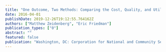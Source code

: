```yaml
---
title: "One Outcome, Two Methods: Comparing the Cost, Quality, and Utility of Survey and Administrative Data Sources."
date: 2016-04-01
publishDate: 2019-12-26T19:12:55.764162Z
authors: ["Matthew Zeidenberg", "Eric Friedman"]
publication_types: ["0"]
abstract: ""
featured: false
publication: "Washington, DC: Corporation for National and Community Service Research Summit"
---
```


